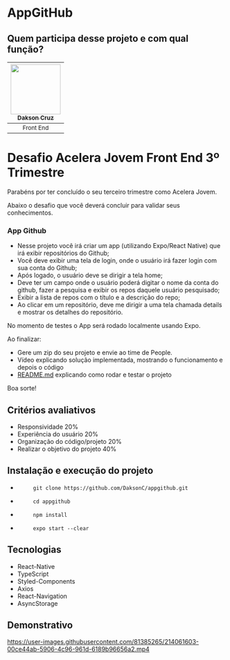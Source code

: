 # AppGitHub

## Quem participa desse projeto e com qual função?

| [<img src="https://avatars.githubusercontent.com/u/81385265?v=4" width=115><br><sub>Dakson Cruz</sub>](https://github.com/DaksonC) |
| :---: |
|<sub>Front End</sub>|

# Desafio Acelera Jovem Front End 3º Trimestre

Parabéns por ter concluído o seu terceiro trimestre como Acelera Jovem.

Abaixo o desafio que você deverá concluir para validar seus conhecimentos.

### App Github

- Nesse projeto você irá criar um app (utilizando Expo/React Native) que irá exibir repositórios do Github;
- Você deve exibir uma tela de login, onde o usuário irá fazer login com sua conta do Github;
- Após logado, o usuário deve se dirigir a tela home;
- Deve ter um campo onde o usuário poderá digitar o nome da conta do github, fazer a pesquisa e exibir os repos daquele usuário pesquisado;
- Exibir a lista de repos com o título e a descrição do repo;
- Ao clicar em um repositório, deve me dirigir a uma tela chamada details e mostrar os detalhes do repositório.

No momento de testes o App será rodado localmente usando Expo.

Ao finalizar: 

- Gere um zip do seu projeto e envie ao time de People.
- Vídeo explicando solução implementada, mostrando o funcionamento e depois o código
- [README.md](http://README.md) explicando como rodar e testar o projeto

Boa sorte!

## Critérios avaliativos

- Responsividade 20%
- Experiência do usuário 20%
- Organização do código/projeto 20%
- Realizar o objetivo do projeto 40%

## Instalação e execução do projeto

-          git clone https://github.com/DaksonC/appgithub.git
-          cd appgithub
-          npm install
-          expo start --clear

## Tecnologias

- React-Native
- TypeScript
- Styled-Components
- Axios
- React-Navigation
- AsyncStorage

## Demonstrativo
https://user-images.githubusercontent.com/81385265/214061603-00ce44ab-5906-4c96-961d-6189b96656a2.mp4
